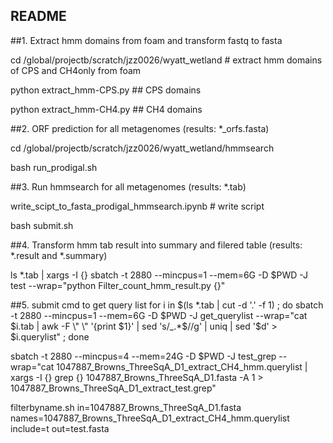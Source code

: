 ## README
##1. Extract hmm domains from foam and transform fastq to fasta

  cd /global/projectb/scratch/jzz0026/wyatt_wetland # extract hmm domains of CPS and CH4only from foam

  python extract_hmm-CPS.py ## CPS domains
  
  python extract_hmm-CH4.py ## CH4 domains
  

##2. ORF prediction for all metagenomes (results: *_orfs.fasta) 

  cd /global/projectb/scratch/jzz0026/wyatt_wetland/hmmsearch
  
  bash run_prodigal.sh
  

##3. Run hmmsearch for all metagenomes (results: *.tab)

  write_scipt_to_fasta_prodigal_hmmsearch.ipynb # write script
  
  bash submit.sh
  

##4. Transform hmm tab result into summary and filered table (results: *.result and *.summary)

  ls *.tab | xargs -I {} sbatch -t 2880 --mincpus=1 --mem=6G -D $PWD -J test --wrap="python Filter_count_hmm_result.py {}"
  
##5. submit cmd to get query list
  for i in $(ls *.tab | cut -d '.' -f 1) ; do sbatch -t 2880 --mincpus=1 --mem=6G -D $PWD -J get_querylist --wrap="cat $i.tab | awk -F \" \" '{print $1}' | sed 's/_.*$//g' | uniq | sed '$d' > $i.querylist" ; done


sbatch -t 2880 --mincpus=4 --mem=24G -D $PWD -J test_grep --wrap="cat 1047887_Browns_ThreeSqA_D1_extract_CH4_hmm.querylist | xargs -I {} grep {} 1047887_Browns_ThreeSqA_D1.fasta -A 1 > 
1047887_Browns_ThreeSqA_D1_extract_test.grep"

filterbyname.sh in=1047887_Browns_ThreeSqA_D1.fasta names=1047887_Browns_ThreeSqA_D1_extract_CH4_hmm.querylist include=t out=test.fasta

